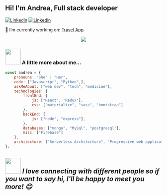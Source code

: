 <h2>Hi! I'm Andrea, Full stack developer</h2>

[![Linkedin](https://img.shields.io/badge/-Linkendin-blue?style=flat-square&logo=Linkedin&logoColor=white&link=https://www.linkedin.com/in/andrea-ovalles-developer/)](https://www.linkedin.com/in/andrea-ovalles-developer/) [![Linkedin](https://img.shields.io/badge/-andreaovallesc@gmail.com-red?style=flat-square&logo=Gmail&logoColor=white&link=andreaovallesc@gmail.com)](andreaovallesc@gmail.com)

🔭 I’m currently working on: [Travel App](https://deploy-travelapp.herokuapp.com/)

<p align="center">
    <img src="https://media3.giphy.com/media/L1R1tvI9svkIWwpVYr/giphy.gif?cid=790b76114c6a1aa280c6b29ffda46ae6d9eef05ad9bf05cb&rid=giphy.gif&ct=g" >
</p>


### <img src="https://media.giphy.com/media/VgCDAzcKvsR6OM0uWg/giphy.gif" width="50"> A little more about me...  

```js
const andrea = {
    pronouns: "She" | "Her",
    code: ["Javascript", "Python",],
    askMeAbout: ["web dev", "tech", "medicine"],
    technologies: {
        frontEnd: {
            js: ["React", "Redux"],
            css: ["materialize", "sass", "bootstrap"]
        },
        backEnd: {
            js: ["node", "express"],
        },
        databases: ["mongo", "MySql", "postgresql"],
        misc: ["Firebase"]
    },
    architecture: ["Serverless Architecture", "Progressive web applications", "Single page applications"],   
};

```

<img src="https://media.giphy.com/media/LnQjpWaON8nhr21vNW/giphy.gif" width="50"> <em><b>I love connecting with different people</b> so if you want to say <b>hi, I'll be happy to meet you more!</b> 😊</em>
---
